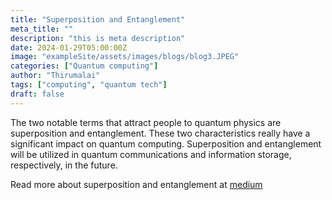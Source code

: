 ```yaml
---
title: "Superposition and Entanglement"
meta_title: ""
description: "this is meta description"
date: 2024-01-29T05:00:00Z
image: "exampleSite/assets/images/blogs/blog3.JPEG"
categories: ["Quantum computing"]
author: "Thirumalai"
tags: ["computing", "quantum tech"]
draft: false
---
```


The two notable terms that attract people to quantum physics are superposition and entanglement. These two characteristics really have a significant impact on quantum computing. Superposition and entanglement will be utilized in quantum communications and information storage, respectively, in the future.

Read more about superposition and entanglement at [medium](https://medium.com/@thirumalai11049761/superposition-and-entanglement-82bd614fb9e7)
